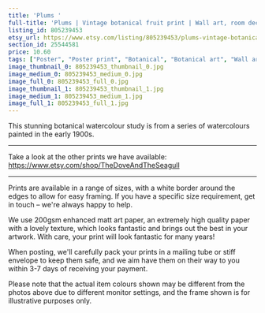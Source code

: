 ```yaml
---
title: 'Plums '
full-title: 'Plums | Vintage botanical fruit print | Wall art, room decor, vintage print, watercolour'
listing_id: 805239453
etsy_url: https://www.etsy.com/listing/805239453/plums-vintage-botanical-fruit-print-wall?utm_source=site&utm_medium=api&utm_campaign=api
section_id: 25544581
price: 10.60
tags: ["Poster", "Poster print", "Botanical", "Botanical art", "Wall art", "Botanical poster", "Photograph", "Vintage", "Plant", "Watercolour", "Fruit", "High quality print", "Plums"]
image_thumbnail_0: 805239453_thumbnail_0.jpg
image_medium_0: 805239453_medium_0.jpg
image_full_0: 805239453_full_0.jpg
image_thumbnail_1: 805239453_thumbnail_1.jpg
image_medium_1: 805239453_medium_1.jpg
image_full_1: 805239453_full_1.jpg
---
```

This stunning botanical watercolour study is from a series of watercolours painted in the early 1900s.

---

Take a look at the other prints we have available:
https://www.etsy.com/shop/TheDoveAndTheSeagull

----

Prints are available in a range of sizes, with a white border around the edges to allow for easy framing. If you have a specific size requirement, get in touch – we&#39;re always happy to help.

We use 200gsm enhanced matt art paper, an extremely high quality paper with a lovely texture, which looks fantastic and brings out the best in your artwork. With care, your print will look fantastic for many years!

When posting, we&#39;ll carefully pack your prints in a mailing tube or stiff envelope to keep them safe, and we aim have them on their way to you within 3-7 days of receiving your payment.

Please note that the actual item colours shown may be different from the photos above due to different monitor settings, and the frame shown is for illustrative purposes only.
